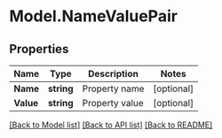 # Model.NameValuePair
## Properties
Name | Type | Description | Notes
------------ | ------------- | ------------- | -------------
**Name** | **string** | Property name              | [optional] 
**Value** | **string** | Property value              | [optional] 



[[Back to Model list]](README.md#documentation-for-models) [[Back to API list]](README.md#documentation-for-api-endpoints) [[Back to README]](README.md)


